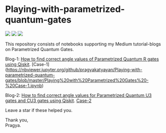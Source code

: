 # Playing-with-parametrized-quantum-gates

<img src='https://img.shields.io/badge/Qiskit-v0.21.0-orange' /> <img src='https://img.shields.io/badge/R gates-red' /> <img src='https://img.shields.io/badge/U3 and CU3 gates-brown' />

This repository consists of notebooks supporting my Medium tutorial-blogs on Parametrized Quantum Gates.

Blog-1: [How to find correct angle values of Parametrized Quantum R gates using Qiskit](https://medium.com/@pragyakatyayan/how-to-find-correct-angle-values-of-parametrized-quantum-gates-using-qiskit-3f30c2aa4ebf). [Case-1] (https://nbviewer.jupyter.org/github/pragyakatyayan/Playing-with-parametrized-quantum-gates/blob/master/Playing%20with%20Parametrized%20Gates%20-%20Case-1.ipynb)   

Blog-2: [How to find correct angle values for Parametrized Quantum U3 gates and CU3 gates using Qiskit](https://medium.com/@pragyakatyayan/how-to-find-correct-angle-values-for-parametrized-quantum-u3-gates-and-controlled-u3-gates-using-659c92f46ce7). [Case-2](https://nbviewer.jupyter.org/github/pragyakatyayan/Playing-with-parametrized-quantum-gates/blob/master/Playing%20with%20Parametrized%20Gates%20-%20Case-2.ipynb)

Leave a star if these helped you.

Thank you,   
Pragya. 
